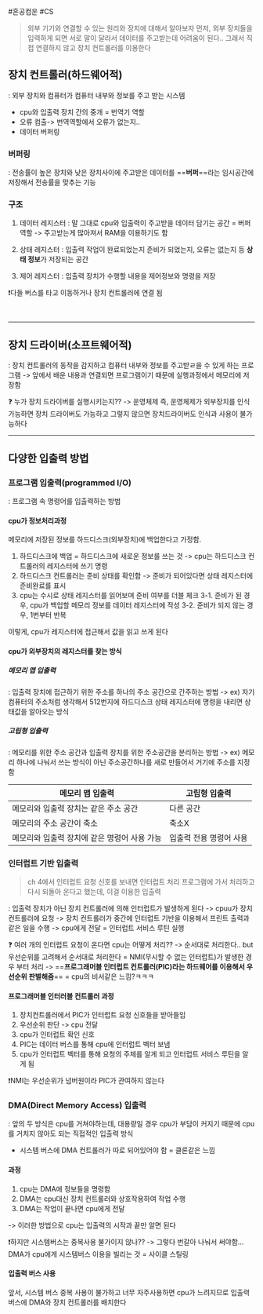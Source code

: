 #혼공컴운 #CS 


> 외부 기기와 연결할 수 있는 원리와 장치에 대해서 알아보자
> 먼저, 외부 장치들을  입력하게 되면 서로 말이 달라서 데이터를 주고받는데 어려움이 된다..
> 그래서 직접 연결하지 않고 장치 컨트롤러를 이용한다


## 장치 컨트롤러(하드웨어적)
: 외부 장치와 컴퓨터가 컴퓨터 내부와 정보를 주고 받는 시스템

- cpu와 입출력 장치 간의 중개 = 번역기 역할
- 오류 컴출-> 번역역할에서 오류가 없는지..
- 데이터 버퍼링

### 버퍼링
: 전송률이 높은 장치와 낮은 장치사이에 주고받은 데이터를 ==**버퍼**==라는 임시공간에 저장해서 전송률을 맞추는 기능


### 구조

1. 데이터 레지스터 : 말 그대로 cpu와 입출력이 주고받을 데이터 담기는 공간 = 버퍼 역할
   -> 주고받는게 많아져서 RAM을 이용하기도 함
   
2. 상태 레지스터 : 입출력 작업이 완료되었는지 준비가 되었는지, 오류는 없는지 등 **상태 정보**가  저장되는 공간
   
3. 제어 레지스터 : 입출력 장치가 수행할 내용을 제어정보와 명령을 저장

❗️다들 버스를 타고 이동하거나 장치 컨트롤러에 연결 됨

<br>


----
## 장치 드라이버(소프트웨어적)
: 장치 컨트롤러의 동작을 감지하고 컴퓨터 내부와 정보를 주고받ㄹ을 수 있게 하는 프로그램
-> 앞에서 배운 내용과 연결되면 프로그램이기 때문에 실행과정에서 메모리에 저장함

❓ 누가 장치 드라이버를 실행시키는지??
	-> 운영체제 즉, 운영체제가 외부장치를 인식가능하면 장치 드라이버도 가능하고 그렇지 않으면 장치드라이버도 인식과 사용이 불가능하다




----
## 다양한 입출력 방법

### 프로그램 입출력(programmed I/O)
: 프로그램 속 명령어를 입출력하는 방법

#### cpu가 정보처리과정
메모리에 저장된 정보를 하드디스크(외부장치)에 백업한다고 가정함.

1. 하드디스크에 백업 = 하드디스크에 새로운 정보를 쓰는 것 -> cpu는 하드디스크 컨트롤러의 레지스터에 쓰기 명령
2. 하드디스크 컨트롤러는 준비 상태를 확인함 -> 준비가 되어있다면 상태 레지스터에 준비완료를 표시
3. cpu는 수시로 상태 레지스터를 읽어보며 준비 여부를 더블 체크
	   3-1. 준비가 된 경우, cpu가 백업할 메모리 정보를 데이터 레지스터에 작성
	   3-2. 준비가 되지 않는 경우, 1번부터 반복

이렇게, cpu가 레지스터에 접근해서 값을 읽고 쓰게 된다




#### cpu가 외부장치의 레지스터를 찾는 방식
##### 메모리 맵 입출력
:  입출력 장치에 접근하기 위한 주소를 하나의 주소 공간으로 간주하는 방법
-> ex) 자기 컴퓨터의 주소처럼 생각해서 512번지에 하드디스크 상태 레지스터에 명령을 내리면 상태값을 알아오는 방식
##### 고립형 입출력
: 메모리를 위한 주소 공간과 입출력 장치를 위한 주소공간을 분리하는 방법
-> ex) 메모리 하나에 나눠서 쓰는 방식이 아닌 주소공간하나를 새로 만들어서 거기에 주소를 지정함

| 메모리 맵 입출력 | 고립형 입출력 |
| ---- | ---- |
| 메모리와 입출력 장치는 같은 주소 공간 |  다른 공간 |
| 메모리의 주소 공간이 축소 | 축소X |
| 메모리와 입출력 장치에 같은 명령어 사용 가능 | 입출력 전용 명령어 사용 |





### 인터럽트 기반 입출력

> ch 4에서 인터럽트 요청 신호를 보내면 인터럽트 처리 프로그램에 가서 처리하고다시 되돌아 온다고 했는데, 이걸 이용한 입출력

: 입출력 장치가 아닌 장치 컨트롤러에 의해 인터럽트가 발생하게 된다
-> cpuu가 장치컨트롤러에 요청
-> 장치 컨트롤러가 중간에 인터럽트 기반을 이용해서 프린트 출력과 같은 일을 수행
-> cpu에게 전달 = 인터럽트 서비스 루틴 실행

❓ 여러 개의 인터럽트 요청이 온다면 cpu는 어떻게 처리??
-> 순서대로 처리한다.. but 우선순위를 고려해서 순서대로 처리한다 = NMI(무시할 수 없는 인터럽트)가 발생한 경우 부터 처리
-> ==**프로그래머블 인터럽트 컨트롤러(PIC)라는 하드웨어를 이용해서 우선순위 판별해줌**== = cpu의 비서같은 느낌?ㅋㅋㅋ


#### 프로그래머블 인터러블 컨트롤러 과정

1. 장치컨트롤러에서 PIC가 인터럽트 요청 신호들을 받아들임
2. 우선순위 판단 -> cpu 전달
3. cpu가 인터럽트 확인 신호
4. PIC는 데이터 버스를 통해 cpu에 인터럽트 벡터 보냄
5. cpu가 인터럽트 벡터를 통해 요청의 주체를 알게 되고 인터럽트 서비스 루틴을 알게 됨

❗️NMI는 우선순위가 넘버원이라 PIC가 관여하지 않는다







### DMA(Direct Memory Access) 입출력
: 앞의 두 방식은 cpu를 거쳐야하는데, 대용량일 경우 cpu가 부담이 커지기 때문에 cpu를 거치지 않아도 되는  직접적인 입출력 방식

- 시스템 버스에 DMA 컨트롤러가 따로 되어있어야 함 = 클론같은 느낌
#### 과정
1. cpu는 DMA에 정보들을 명령함
2. DMA는 cpu대신 장치 컨트롤러와 상호작용하여 작업 수행
3. DMA는 작업이 끝나면 cpu에게 전달

-> 이러한 방법으로 cpu는 입출력의 시작과 끝만 알면 된다

❗️하지만 시스템버스는 중복사용 불가이지 않나??
-> 그렇다 번갈아 나눠서 써야함... DMA가 cpu에게 시스템버스 이용을 빌리는 것 = 사이클 스틸링

#### 입출력 버스 사용

앞서, 시스템 버스 중복 사용이 불가하고 너무 자주사용하면 cpu가 느려지므로 입출력 버스에 DMA와 장치 컨트롤러를 배치한다